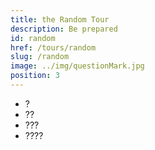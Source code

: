 ```yaml
---
title: the Random Tour
description: Be prepared
id: random
href: /tours/random
slug: /random
image: ../img/questionMark.jpg
position: 3
---
```


* ?
* ??
* ???
* ????
